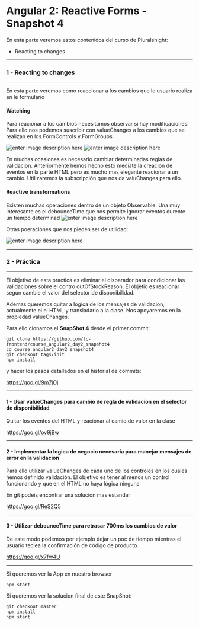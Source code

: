 


Angular 2: Reactive Forms - Snapshot 4
===================
En esta parte veremos estos contenidos del curso de Pluralshight:

 - Reacting to changes

----------
### 1 -  Reacting to changes
----------
En esta parte veremos como reaccionar a los cambios que le usuario realiza en le formulario 

#### Watching

Para reacionar a los cambios necesitamos observar si hay modificaciones. Para ello nos podemos suscribir con valueChanges a los cambios que se realizan en los FormControls y FormGroups

![enter image description here](https://i.imgur.com/lbCaku4.png)
![enter image description here](https://i.imgur.com/q2ZtOjk.png)


En muchas ocasiones es necesario cambiar determinadas reglas de validacion. Anteriormente hemos hecho esto mediate la creacion de eventos en la parte HTML pero es mucho mas elegante reacionar a un cambio. Utilizaremos la subscripción que nos da valuChanges para ello.


#### Reactive transformations

Existen muchas operaciones dentro de un objeto Observable. Una muy interesante es el debounceTime que nos permite ignorar eventos durente un tiempo determinad
![enter image description here](https://i.imgur.com/sWB1kIM.png)

Otras poeraciones que nos pieden ser de utilidad:

![enter image description here](https://i.imgur.com/r3107xg.png)

----------
### 2 - Práctica
----------
El objetivo de esta practica es eliminar el disparador para condicionar las validaciones sobre el contro outOfStockReason. El objetio es reacionar segun cambie el valor del selector de disponibilidad.

Ademas queremos quitar a logica de los mensajes de validacion, actualmente el el HTML y transladarlo a la clase. Nos apoyaremos en la propiedad valueChanges.




Para ello clonamos el **SnapShot 4** desde el primer commit:

    git clone https://github.com/tc-frontend/course_angular2_day2_snapshot4
    cd course_angular2_day2_snapshot4
    git checkout tags/init
    npm install

y hacer los pasos detallados en el historial de commits:

https://goo.gl/9m7jOj

----------
#### 1 - Usar valueChanges para cambio de regla de validacion en el selector de disponibilidad
Quitar los eventos del HTML y reacionar al camio de valor en la clase

https://goo.gl/ov9jBw

----------
#### 2 - Implementar la logica de negocio necesaria para manejar mensajes de error en la validacion
Para ello utilizar valueChanges de cada uno de los controles en los cuales hemos definido validación.
El objetivo es tener al menos un control funcionando y que en el HTML no haya lógica ninguna
 
En git podeis encontrar una solucion mas estandar
 
https://goo.gl/ReS2Q5

----------
#### 3 -  Utilizar debounceTime para retrasar 700ms los cambios de valor
De este modo podemos por ejemplo dejar un poc de tiempo mientras el usuario teclea la confirmación de código de producto.

https://goo.gl/x7fw4U

----------
Si queremos ver la App en nuestro browser

    npm start

Si queremos ver la solucion final de este SnapShot:

    git checkout master
    npm install
    npm start









